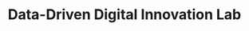 ---
id: "d3-inno-lab-02" # nochmal überlegen
method: "Hands-on Workshops"
institution: "Fakultät für Mathematik, Informatik und Naturwissenschaften"
title: "Data-Driven Digital Innovation Lab"
title_project:
title_short: "D3 Innovation Lab"
period: "Aug 24 ­­- Sep 25 (13 months)"
foerderlinie: "Fachübergreifende Data Literacy Education"
round: "3"
lecture2go:
uhh_url: "https://www.hcl.uni-hamburg.de/ddlitlab/data-literacy-lehrlabor/dritte-foerderrunde/10-d3-inno-lab.html"
contributors:
mentors:
text: |
    ### Ausrichtung des D3 Innovation Lab

    Sprachmodelle in Bezug zu generativer KI sind heutzutage ein zentraler Bestandteil der digitalen Landschaft und werden in vielen Bereichen der natürlichen Sprachverarbeitung eingesetzt, wie bei der Textgenerierung, -überarbeitung oder Übersetzung. General Purpose Modelle wie GPT (Generative Pre-trained Transformer) und BERT (Bidirectional Encoder Representations from Transformers) sind besonders vielseitig und können ohne Anpassungen für eine Vielzahl von Aufgaben verwendet werden. Allerdings bieten sie nicht immer die optimale Leistung für spezifische Anwendungsfälle. Durch Anpassungsmethoden wie Fine-Tuning, Prompt Engineering oder die Anbindung von neuen Wissensquellen können diese Modelle gezielt für bestimmte Anforderungen optimiert werden, um ihre Leistungsfähigkeit für bestimmte Anwendungsfälle zu steigern.

    Solche angepassten Instanzen ermöglichen es, die Vielseitigkeit von General Purpose Modellen noch effektiver zu nutzen. Durch Feinabstimmung auf spezielle Daten oder Aufgaben können bessere Ergebnisse erzielt und die Modelle an spezifische Bedürfnisse angepasst werden. Dieses Projekt hat das Ziel, einen Leitfaden zu entwickeln, der Nutzer:innen dabei unterstützt, das für ihre individuellen Anforderungen am besten geeignete Sprachmodell auszuwählen und durch Feinabstimmung anzupassen. Auf diese Weise soll das Potenzial generativer KI-Systeme bestmöglich ausgeschöpft werden.

    ### Projektumsetzung

    Das Projekt umfasst fünf aufeinanderfolgende Phasen:

    1. Exploration und Analyse der Sprachmodell-Landschaft: In der ersten Phase des Projekts werden verschiedene Arten von Sprachmodellen exploriert, identifiziert und beschrieben. Dabei stehen Eigenschaften wie Größe, Anwendungsgebiete und Feinabstimmungsmöglichkeiten im Fokus. Eine Momentaufnahme der generativen KI-Landschaft wird erstellt, die als Orientierung dient, jedoch nicht vollständig sein wird.
    
    2. Entwicklung eines Leitfadens zur Auswahl und Feinabstimmung von Sprachmodellen: Auf Basis der Erkenntnisse aus der ersten Phase wird in der zweiten Phase ein konzeptioneller Leitfaden entwickelt. Dieser soll die Auswahl und Feinabstimmung von Sprachmodellen für unterschiedliche Anforderungen beschreiben und dabei auch die nötigen Kompetenzniveaus berücksichtigen.

    3. Workshop zur Evaluierung von General Purpose und feinabgestimmten Modellen: In der dritten Phase wird ein Workshop vorbereitet und durchgeführt, in dem die Teilnehmenden General Purpose Modelle und feinabgestimmte Modelle für spezifische Anwendungsfälle erproben. Die Anwendungsfälle werden auf den Einsatz generativer KI in der Lehre oder für die Lehre abgestimmt sein. Ziel des Workshops ist es, die Nutzung und Ergebnisqualität der beiden Modelltypen zu vergleichen und durch praktische Erfahrungen zu verstehen, in welchen Szenarien sich eine Feinabstimmung lohnt.

    4. Workshop zur Anwendung des Leitfadens: In der vierten Phase wenden die Teilnehmenden den entwickelten Leitfaden selbst an, um Sprachmodelle für ausgewählte Anwendungsfälle auszuwählen und durch Feinabstimmung anzupassen. Diese praktische Erprobung dient dazu, die Verständlichkeit und Praxistauglichkeit des Leitfadens zu überprüfen.

    5. Finalisierung des Leitfadens: Auf Grundlage der Daten und Erfahrungen aus den Workshops wird der Leitfaden in der fünften Phase überarbeitet und finalisiert. Der fertige Leitfaden wird im Anschluss frei zur Verfügung gestellt und soll Anwender:innen als Orientierung und Unterstützung bei der Auswahl und Feinabstimmung von Sprachmodellen dienen. Das Ziel ist es, eine praxisnahe, leicht verständliche Anleitung zu bieten, die sowohl für Einsteiger:innen als auch für fortgeschrittene Nutzer:innen geeignet ist.

image: "https://www.hcl.uni-hamburg.de/20550283/d3-innolab-9af64365f1cb354d5d91318189858be977e47482.jpg"
image_credit: "Projektgruppe"
link_external:
stine:
---